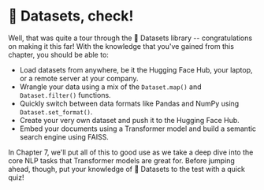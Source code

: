 # 🤗 Datasets, check!

<CourseFloatingBanner
    chapter={5}
    classNames="absolute z-10 right-0 top-0"
/>

Well, that was quite a tour through the 🤗 Datasets library -- congratulations on making it this far! With the knowledge that you've gained from this chapter, you should be able to:

- Load datasets from anywhere, be it the Hugging Face Hub, your laptop, or a remote server at your company.
- Wrangle your data using a mix of the `Dataset.map()` and `Dataset.filter()` functions.
- Quickly switch between data formats like Pandas and NumPy using `Dataset.set_format()`.
- Create your very own dataset and push it to the Hugging Face Hub.
- Embed your documents using a Transformer model and build a semantic search engine using FAISS.

In Chapter 7, we'll put all of this to good use as we take a deep dive into the core NLP tasks that Transformer models are great for. Before jumping ahead, though, put your knowledge of 🤗 Datasets to the test with a quick quiz!